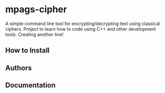 # mpags-cipher
A simple command line tool for encrypting/decrypting text using classical ciphers.
Project to learn how to code using C++ and other development tools.
Creating another line!

## How to Install

## Authors

## Documentation
